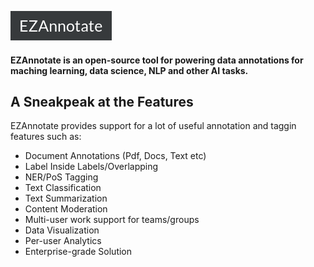 ![LOGO_EZAnnotate](assets/LOGO_EZAnnotate.png)

#### EZAnnotate is an open-source tool for powering data annotations for maching learning, data science, NLP and other AI tasks.

## A Sneakpeak at the Features

EZAnnotate provides support for a lot of useful annotation and taggin features such as:

- Document Annotations (Pdf, Docs, Text etc)	
- Label Inside Labels/Overlapping
- NER/PoS Tagging	
- Text Classification	
- Text Summarization	
- Content Moderation	
- Multi-user work support for teams/groups	
- Data Visualization	
- Per-user Analytics
- Enterprise-grade Solution

<!--This is just a template for the project.  
You need to edit all the files in it (including this README),  
feel free to structure it however you want and  
link it all in the `sidebar.md` file.-->

<!--Finally, you can enable the GitHub pages for this project by choosing to render master branch's `docs/` folder.  
(It may take sometime to get fully published)-->

<!--<hr/>-->

<!--### To run this locally-->

<!-- - `cd docs/` and `python -m http.server`
- The website will be available at: http://localhost:8000/ -->

<!--### More resources

- https://docsify.js.org
- https://jhildenbiddle.github.io/docsify-themeable -->
